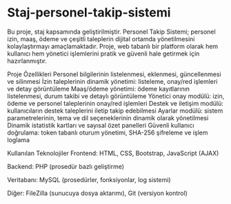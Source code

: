 # Staj-personel-takip-sistemi
Bu proje, staj kapsamında geliştirilmiştir. Personel Takip Sistemi; personel izin, maaş, ödeme ve çeşitli taleplerin dijital ortamda yönetilmesini kolaylaştırmayı amaçlamaktadır. Proje, web tabanlı bir platform olarak hem kullanıcı hem yönetici işlemlerini pratik ve güvenli hale getirmek için hazırlanmıştır.

Proje Özellikleri
Personel bilgilerinin listelenmesi, eklenmesi, güncellenmesi ve silinmesi
İzin taleplerinin dinamik yönetimi: listeleme, onay/red işlemleri ve detay görüntüleme
Maaş/ödeme yönetimi: ödeme kayıtlarının listelenmesi, durum takibi ve detaylı görüntüleme
Yönetici onay modülü: izin, ödeme ve personel taleplerinin onay/red işlemleri
Destek ve iletişim modülü: kullanıcıların destek taleplerini iletip takip edebilmesi
Ayarlar modülü: sistem parametrelerinin, tema ve dil seçeneklerinin dinamik olarak yönetilmesi
Dinamik istatistik kartları ve sayısal özet panelleri
Güvenli kullanıcı doğrulama: token tabanlı oturum yönetimi, SHA-256 şifreleme ve işlem loglama

Kullanılan Teknolojiler
Frontend: HTML, CSS, Bootstrap, JavaScript (AJAX)

Backend: PHP (prosedür bazlı geliştirme)

Veritabanı: MySQL (prosedürler, fonksiyonlar, log sistemi)

Diğer: FileZilla (sunucuya dosya aktarımı), Git (versiyon kontrol)

